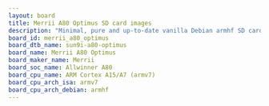 ```yaml
---
layout: board
title: Merrii A80 Optimus SD card images
description: "Minimal, pure and up-to-date vanilla Debian armhf SD card images for Merrii A80 Optimus by Merrii, SoC: Allwinner A80, CPU ISA: armv7"
board_id: merrii_a80_optimus
board_dtb_name: sun9i-a80-optimus
board_name: Merrii A80 Optimus
board_maker_name: Merrii
board_soc_name: Allwinner A80
board_cpu_name: ARM Cortex A15/A7 (armv7)
board_cpu_arch_isa: armv7
board_cpu_arch_debian: armhf
---
```

